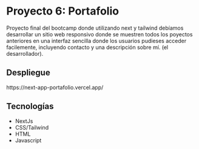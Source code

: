 <h1>Proyecto 6: Portafolio</h1>
Proyecto final del bootcamp donde utilizando next y tailwind debíamos desarrollar un sitio web responsivo donde se muestren todos los poyectos anteriores en una interfaz sencilla donde los usuarios pudieses acceder facilemente, incluyendo contacto y una descripción sobre mí. (el desarrollador).

<h2>Despliegue</h2>
https://next-app-portafolio.vercel.app/

<h2>Tecnologías</h2>
<ul>
  <li>NextJs</li>
  <li>CSS/Tailwind</li>
  <li>HTML</li>
  <li>Javascript</li>
</ul>

